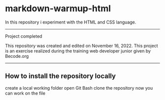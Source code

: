# markdown-warmup-html

In this repository i experiment with the HTML and CSS language.

---

Project completed

This repository was created and edited on November 16, 2022. This project is an exercise realized during the training web developer junior given by Becode.org

---

## How to install the repository locally

create a local working folder
open Git Bash
clone the repository
now you can work on the file
